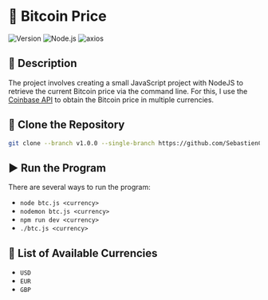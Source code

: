 # 💸 Bitcoin Price

![Version](https://img.shields.io/badge/version-1.0.0-blue.svg)
![Node.js](https://img.shields.io/badge/Node.js-18.20%2B-green.svg)
![axios](https://img.shields.io/badge/axios-1.1.3-blue.svg)

## 📝 Description
The project involves creating a small JavaScript project with NodeJS to retrieve the current Bitcoin price via the command line. For this, I use the [Coinbase API](https://www.coinbase.com/cloud/) to obtain the Bitcoin price in multiple currencies.

## 🔄 Clone the Repository
```sh
git clone --branch v1.0.0 --single-branch https://github.com/SebastienCozeDev/bitcoin-price
```

## ▶️ Run the Program
There are several ways to run the program:

- `node btc.js <currency>`
- `nodemon btc.js <currency>`
- `npm run dev <currency>`
- `./btc.js <currency>`

## 💱 List of Available Currencies
- `USD`
- `EUR`
- `GBP`
